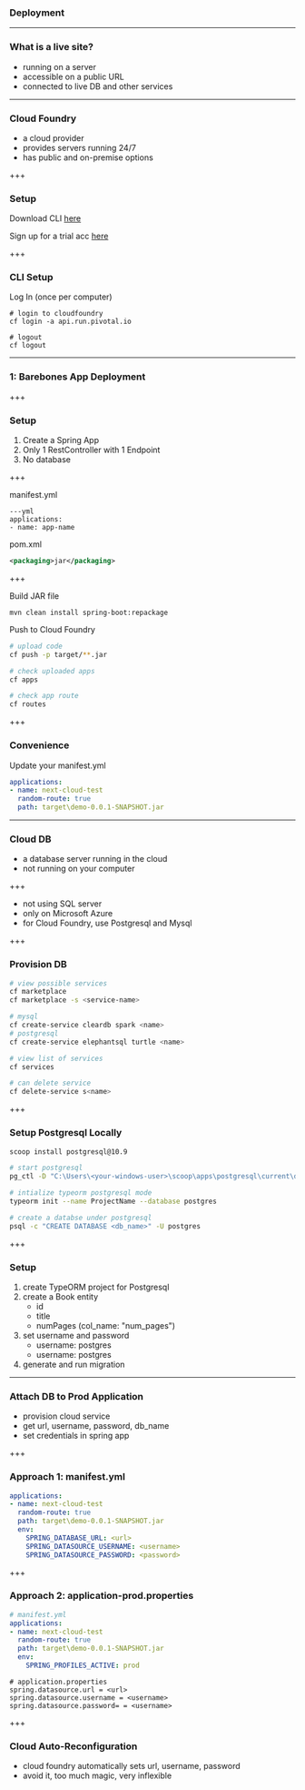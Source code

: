 ### Deployment

---

### What is a live site?

- running on a server
- accessible on a public URL
- connected to live DB and other services

---

### Cloud Foundry

- a cloud provider
- provides servers running 24/7
- has public and on-premise options

+++

### Setup

Download CLI [here](https://github.com/cloudfoundry/cli#installers-and-compressed-binaries)

Sign up for a trial acc [here](https://account.run.pivotal.io/z/uaa/sign-up)

+++

### CLI Setup

Log In (once per computer)

```
# login to cloudfoundry
cf login -a api.run.pivotal.io

# logout
cf logout
```

---

### 1: Barebones App Deployment

+++

### Setup

1. Create a Spring App
2. Only 1 RestController with 1 Endpoint
3. No database

+++

manifest.yml

```
---yml
applications:
- name: app-name
```

pom.xml

```xml
<packaging>jar</packaging>
```

+++

Build JAR file

```
mvn clean install spring-boot:repackage
```

Push to Cloud Foundry

```bash
# upload code
cf push -p target/**.jar

# check uploaded apps
cf apps

# check app route
cf routes
```

+++

### Convenience

Update your manifest.yml

```yml
applications:
- name: next-cloud-test
  random-route: true
  path: target\demo-0.0.1-SNAPSHOT.jar 
```

---

### Cloud DB

- a database server running in the cloud
- not running on your computer

+++

- not using SQL server
- only on Microsoft Azure
- for Cloud Foundry, use Postgresql and Mysql

+++

### Provision DB

```bash
# view possible services
cf marketplace
cf marketplace -s <service-name>

# mysql
cf create-service cleardb spark <name>
# postgresql
cf create-service elephantsql turtle <name>

# view list of services
cf services

# can delete service
cf delete-service s<name>
```

+++

### Setup Postgresql Locally

```bash
scoop install postgresql@10.9

# start postgresql
pg_ctl -D "C:\Users\<your-windows-user>\scoop\apps\postgresql\current\data" -l logfile start

# intialize typeorm postgresql mode
typeorm init --name ProjectName --database postgres

# create a databse under postgresql
psql -c "CREATE DATABASE <db_name>" -U postgres
```

+++

### Setup

1. create TypeORM project for Postgresql
2. create a Book entity
    - id
    - title
    - numPages (col_name: "num_pages")
3. set username and password
    - username: postgres
    - username: postgres
4. generate and run migration

---

### Attach DB to Prod Application

- provision cloud service
- get url, username, password, db_name
- set credentials in spring app

+++

### Approach 1: manifest.yml

```yml
applications:
- name: next-cloud-test
  random-route: true
  path: target\demo-0.0.1-SNAPSHOT.jar 
  env:
    SPRING_DATABASE_URL: <url>
    SPRING_DATASOURCE_USERNAME: <username>
    SPRING_DATASOURCE_PASSWORD: <password>
```

+++

### Approach 2: application-prod.properties

```yml
# manifest.yml
applications:
- name: next-cloud-test
  random-route: true
  path: target\demo-0.0.1-SNAPSHOT.jar 
  env:
    SPRING_PROFILES_ACTIVE: prod
```

```
# application.properties
spring.datasource.url = <url>
spring.datasource.username = <username>
spring.datasource.password= = <username>
```

+++

### Cloud Auto-Reconfiguration

- cloud foundry automatically sets url, username, password
- avoid it, too much magic, very inflexible






